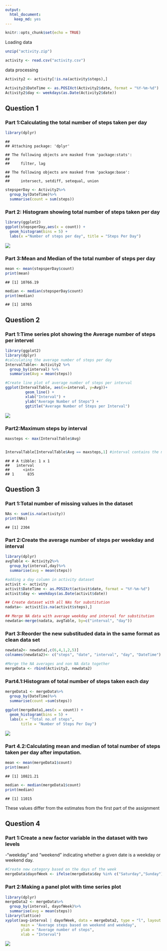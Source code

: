 ```yaml
---
output: 
  html_document: 
    keep_md: yes
---
```



```r
knitr::opts_chunk$set(echo = TRUE)
```

Loading data

```r
unzip("activity.zip")

activity <- read.csv("activity.csv")
```

data processing

```r
Activity2 <- activity[!is.na(activity$steps),]

Activity2$DateTime <- as.POSIXct(Activity2$date, format = "%Y-%m-%d")
Activity2$day <- weekdays(as.Date(Activity2$date))
```
## Question 1

### Part 1:Calculating the total number of steps taken per day

```r
library(dplyr)
```

```
## 
## Attaching package: 'dplyr'
```

```
## The following objects are masked from 'package:stats':
## 
##     filter, lag
```

```
## The following objects are masked from 'package:base':
## 
##     intersect, setdiff, setequal, union
```

```r
stepsperDay <- Activity2%>%
  group_by(DateTime)%>%
  summarise(count = sum(steps))
```

### Part 2: Histogram showing total number of steps taken per day

```r
library(ggplot2)
ggplot(stepsperDay,aes(x = count)) +
  geom_histogram(bins = 5) +
  labs(x ="Number of steps per day", title = "Steps Per Day") 
```

![](PA1_template2_files/figure-html/unnamed-chunk-3-1.png)<!-- -->

### Part 3:Mean and Median of the total number of steps per day

```r
mean <- mean(stepsperDay$count)
print(mean)
```

```
## [1] 10766.19
```

```r
median <- median(stepsperDay$count)
print(median)
```

```
## [1] 10765
```

## Question 2

### Part 1:Time series plot showing the Average number of steps per intervel

```r
library(ggplot2)
library(dplyr)
#calculating the average number of steps per day
IntervalTable<- Activity2 %>%
  group_by(interval) %>%
  summarise(Avg = mean(steps))

#Create line plot of average number of steps per interval
ggplot(IntervalTable, aes(x=interval, y=Avg))+
         geom_line() +
         xlab("Interval") +
         ylab("Average Number of Steps") +
         ggtitle("Average Number of Steps per Interval")
```

![](PA1_template2_files/figure-html/unnamed-chunk-4-1.png)<!-- -->

### Part2:Maximum steps by interval

```r
maxsteps <- max(IntervalTable$Avg)


IntervalTable[IntervalTable$Avg == maxsteps,1] #interval contains the maximum average number of steps
```

```
## # A tibble: 1 x 1
##   interval
##      <int>
## 1      835
```

## Question 3

### Part 1:Total number of missing values in the dataset

```r
NAs <- sum(is.na(activity))
print(NAs)
```

```
## [1] 2304
```

### Part 2:Create the average number of steps per weekday and interval

```r
library(dplyr)
avgTable <- Activity2%>%
  group_by(interval,day)%>%
  summarise(avg = mean(steps))

#adding a day column in activity dataset
activit <- activity
activit$DateTime <- as.POSIXct(activit$date, format = "%Y-%m-%d")
activit$day <- weekdays(as.Date(activit$date))

## Create dataset with all NAs for substitution
nadata<- activit[is.na(activit$steps),]

## Merge NA data with average weekday and interval for substitution
newdata<-merge(nadata, avgTable, by=c("interval", "day"))
```

### Part 3:Reorder the new substituded data in the same format as clean data set

```r
newdata2<- newdata[,c(6,4,1,2,5)]
colnames(newdata2)<- c("steps", "date", "interval", "day", "DateTime")

#Merge the NA averages and non NA data together
mergeData <- rbind(Activity2, newdata2)
```

### Part4.1:Histogram of total number of steps taken each day

```r
mergeData1 <- mergeData%>%
  group_by(DateTime)%>%
  summarise(count =sum(steps))
  
ggplot(mergeData1,aes(x = count)) +
  geom_histogram(bins = 5) +
  labs(x = "Total no.of steps",
       title = "Number of Steps Per Day")
```

![](PA1_template2_files/figure-html/unnamed-chunk-9-1.png)<!-- -->

### Part 4.2:Calculating mean and median of total number of steps taken per day after imputation.

```r
mean <- mean(mergeData1$count)
print(mean)
```

```
## [1] 10821.21
```

```r
median <- median(mergeData1$count)
print(median)
```

```
## [1] 11015
```
These values differ from the estimates from the first part of the assignment

## Question 4

### Part 1:Create a new factor variable in the dataset with two levels 
-“weekday” and “weekend” indicating whether a given date is a weekday or weekend day.


```r
#Create new category based on the days of the week
mergeData$dayofWeek <- ifelse(mergeData$day %in% c("Saturday","Sunday"),"Weekend","weekday")
```


### Part 2:Making a panel plot with time series plot

```r
library(dplyr)
mergeData2 <- mergeData%>%
  group_by(interval, dayofWeek)%>%
  summarise(avg = mean(steps))
library(lattice)
xyplot(avg~interval | dayofWeek, data = mergeData2, type = "l", layout = c(1,2),
       main = "Average steps based on weekend and weekday",
       ylab = "Average number of steps",
       xlab = "Interval")
```

![](PA1_template2_files/figure-html/unnamed-chunk-12-1.png)<!-- -->

